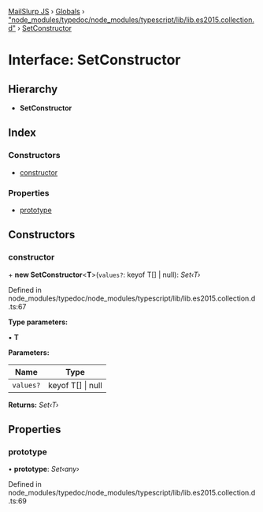 [MailSlurp JS](../README.md) › [Globals](../globals.md) › ["node_modules/typedoc/node_modules/typescript/lib/lib.es2015.collection.d"](../modules/_node_modules_typedoc_node_modules_typescript_lib_lib_es2015_collection_d_.md) › [SetConstructor](_node_modules_typedoc_node_modules_typescript_lib_lib_es2015_collection_d_.setconstructor.md)

# Interface: SetConstructor

## Hierarchy

* **SetConstructor**

## Index

### Constructors

* [constructor](_node_modules_typedoc_node_modules_typescript_lib_lib_es2015_collection_d_.setconstructor.md#constructor)

### Properties

* [prototype](_node_modules_typedoc_node_modules_typescript_lib_lib_es2015_collection_d_.setconstructor.md#prototype)

## Constructors

###  constructor

\+ **new SetConstructor**<**T**>(`values?`: keyof T[] | null): *Set‹T›*

Defined in node_modules/typedoc/node_modules/typescript/lib/lib.es2015.collection.d.ts:67

**Type parameters:**

▪ **T**

**Parameters:**

Name | Type |
------ | ------ |
`values?` | keyof T[] &#124; null |

**Returns:** *Set‹T›*

## Properties

###  prototype

• **prototype**: *Set‹any›*

Defined in node_modules/typedoc/node_modules/typescript/lib/lib.es2015.collection.d.ts:69
